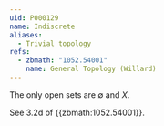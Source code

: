 ```yaml
---
uid: P000129
name: Indiscrete
aliases:
  - Trivial topology
refs:
  - zbmath: "1052.54001"
    name: General Topology (Willard)
---
```


The only open sets are $\emptyset$ and $X$.

See 3.2d of {{zbmath:1052.54001}}.
